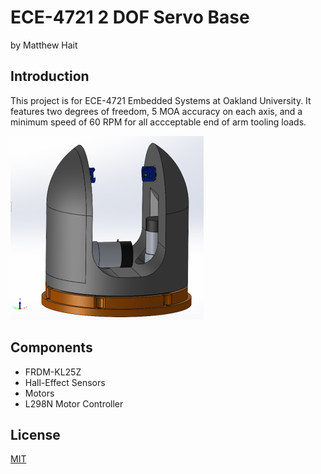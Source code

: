 # ECE-4721 2 DOF Servo Base

by Matthew Hait


## Introduction

This project is for ECE-4721 Embedded Systems at Oakland University. It features two degrees of freedom, 5 MOA accuracy on each axis, and a minimum speed of 60 RPM for all accceptable end of arm tooling loads.

![image](https://raw.githubusercontent.com/matt0hait/ECE-4721-2DOF-Servo-Base/main/Source%20Files%20(Pics%20-%20Videos%20-%20Diagrams)/Assembly.png)

## Components
- FRDM-KL25Z
- Hall-Effect Sensors
- Motors
- L298N Motor Controller

## License

[MIT](LICENSE)
